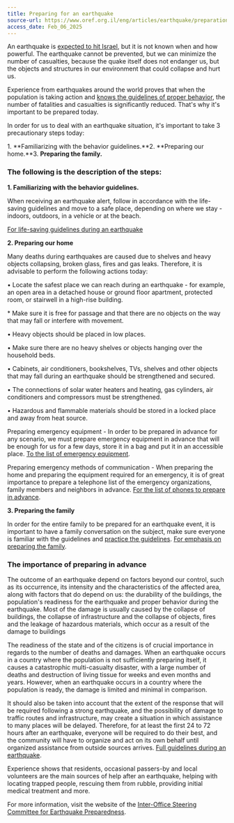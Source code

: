 ```yaml
---
title: Preparing for an earthquake
source-url: https://www.oref.org.il/eng/articles/earthquake/preparation-coping/2503
access_date: Feb_06_2025
---
```


An earthquake is [expected to hit Israel](https://www.oref.org.il/eng/articles/earthquake/preparation-coping/2501/), but it is not known when and how powerful. The earthquake cannot be prevented, but we can minimize the number of casualties, because the quake itself does not endanger us, but the objects and structures in our environment that could collapse and hurt us.

Experience from earthquakes around the world proves that when the population is taking action and [knows the guidelines of proper behavior](https://www.oref.org.il/eng/life-saving-guidelines/earthquake/), the number of fatalities and casualties is significantly reduced. That's why it's important to be prepared today.

In order for us to deal with an earthquake situation, it's important to take 3 precautionary steps today:

1. **Familiarizing with the behavior guidelines.**2. **Preparing our home.**3. **Preparing the family.**

### The following is the description of the steps:

**1\. Familiarizing with the behavior guidelines.**

When receiving an earthquake alert, follow in accordance with the life-saving guidelines and move to a safe place, depending on where we stay - indoors, outdoors, in a vehicle or at the beach.

[For life-saving guidelines during an earthquake](https://www.oref.org.il/eng/life-saving-guidelines/earthquake/)

**2\. Preparing our home**

Many deaths during earthquakes are caused due to shelves and heavy objects collapsing, broken glass, fires and gas leaks. Therefore, it is advisable to perform the following actions today:

• Locate the safest place we can reach during an earthquake - for example, an open area in a detached house or ground floor apartment, protected room, or stairwell in a high-rise building.

\* Make sure it is free for passage and that there are no objects on the way that may fall or interfere with movement.

• Heavy objects should be placed in low places.

• Make sure there are no heavy shelves or objects hanging over the household beds.

• Cabinets, air conditioners, bookshelves, TVs, shelves and other objects that may fall during an earthquake should be strengthened and secured.

• The connections of solar water heaters and heating, gas cylinders, air conditioners and compressors must be strengthened.

• Hazardous and flammable materials should be stored in a locked place and away from heat source.

Preparing emergency equipment - In order to be prepared in advance for any scenario, we must prepare emergency equipment in advance that will be enough for us for a few days, store it in a bag and put it in an accessible place. [To the list of emergency equipment](https://www.oref.org.il/eng/articles/info/preparing-protected-space/1201/).

Preparing emergency methods of communication - When preparing the home and preparing the equipment required for an emergency, it is of great importance to prepare a telephone list of the emergency organizations, family members and neighbors in advance. [For the list of phones to prepare in advance](https://www.oref.org.il/eng/articles/haredim/emergency-preparedness/4506/).

**3\. Preparing the family**

In order for the entire family to be prepared for an earthquake event, it is important to have a family conversation on the subject, make sure everyone is familiar with the guidelines and [practice the guidelines](https://www.oref.org.il/eng/life-saving-guidelines/earthquake/). [For emphasis on preparing the family](https://www.oref.org.il/eng/articles/earthquake/preparation-coping/2505/).

### The importance of preparing in advance

The outcome of an earthquake depend on factors beyond our control, such as its occurrence, its intensity and the characteristics of the affected area, along with factors that do depend on us: the durability of the buildings, the population's readiness for the earthquake and proper behavior during the earthquake. Most of the damage is usually caused by the collapse of buildings, the collapse of infrastructure and the collapse of objects, fires and the leakage of hazardous materials, which occur as a result of the damage to buildings

The readiness of the state and of the citizens is of crucial importance in regards to the number of deaths and damages. When an earthquake occurs in a country where the population is not sufficiently preparing itself, it causes a catastrophic multi-casualty disaster, with a large number of deaths and destruction of living tissue for weeks and even months and years. However, when an earthquake occurs in a country where the population is ready, the damage is limited and minimal in comparison.

It should also be taken into account that the extent of the response that will be required following a strong earthquake, and the possibility of damage to traffic routes and infrastructure, may create a situation in which assistance to many places will be delayed. Therefore, for at least the first 24 to 72 hours after an earthquake, everyone will be required to do their best, and the community will have to organize and act on its own behalf until organized assistance from outside sources arrives. [Full guidelines during an earthquake](https://www.oref.org.il/eng/articles/earthquake/after-quake/2600/).

Experience shows that residents, occasional passers-by and local volunteers are the main sources of help after an earthquake, helping with locating trapped people, rescuing them from rubble, providing initial medical treatment and more.

For more information, visit the website of the [Inter-Office Steering Committee for Earthquake Preparedness](https://www.gov.il/he/departments/topics/earthquake-preparedness/govil-landing-page).